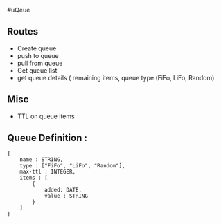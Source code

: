 #uQeue

## Routes

- Create queue
- push to queue
- pull from queue
- Get queue list
- get queue details ( remaining items, queue type (FiFo, LiFo, Random)

## Misc
- TTL on queue items

## Queue Definition :
```
{
	name : STRING,
	type : ["FiFo", "LiFo", "Random"],
	max-ttl : INTEGER,
	items : [
		{
			added: DATE,
			value : STRING
		}
	]
}
